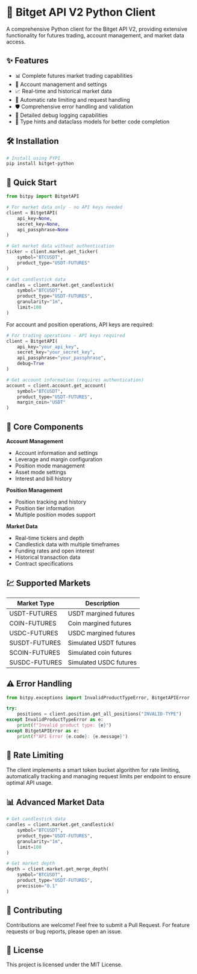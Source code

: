 # 🚀 Bitget API V2 Python Client

A comprehensive Python client for the Bitget API V2, providing extensive functionality for futures trading, account management, and market data access.

## ✨ Features

- 📊 Complete futures market trading capabilities
- 💼 Account management and settings
- 📈 Real-time and historical market data
- 🔄 Automatic rate limiting and request handling
- 🛡️ Comprehensive error handling and validation
- 📝 Detailed debug logging capabilities
- 🎯 Type hints and dataclass models for better code completion

## 🛠️ Installation

```bash
# Install using PYPI
pip install bitget-python
```

## 🔧 Quick Start

```python
from bitpy import BitgetAPI

# For market data only - no API keys needed
client = BitgetAPI(
    api_key=None,
    secret_key=None,
    api_passphrase=None
)

# Get market data without authentication
ticker = client.market.get_ticker(
    symbol="BTCUSDT",
    product_type="USDT-FUTURES"
)

# Get candlestick data
candles = client.market.get_candlestick(
    symbol="BTCUSDT",
    product_type="USDT-FUTURES",
    granularity="1m",
    limit=100
)
```

For account and position operations, API keys are required:

```python
# For trading operations - API keys required
client = BitgetAPI(
    api_key="your_api_key",
    secret_key="your_secret_key",
    api_passphrase="your_passphrase",
    debug=True
)

# Get account information (requires authentication)
account = client.account.get_account(
    symbol="BTCUSDT",
    product_type="USDT-FUTURES",
    margin_coin="USDT"
)
```

## 🔑 Core Components

**Account Management**
- Account information and settings
- Leverage and margin configuration
- Position mode management
- Asset mode settings
- Interest and bill history

**Position Management**
- Position tracking and history
- Position tier information
- Multiple position modes support

**Market Data**
- Real-time tickers and depth
- Candlestick data with multiple timeframes
- Funding rates and open interest
- Historical transaction data
- Contract specifications

## 💹 Supported Markets

| Market Type | Description |
|------------|-------------|
| USDT-FUTURES | USDT margined futures |
| COIN-FUTURES | Coin margined futures |
| USDC-FUTURES | USDC margined futures |
| SUSDT-FUTURES| Simulated USDT futures |
| SCOIN-FUTURES| Simulated coin futures |
| SUSDC-FUTURES| Simulated USDC futures |

## ⚠️ Error Handling

```python
from bitpy.exceptions import InvalidProductTypeError, BitgetAPIError

try:
    positions = client.position.get_all_positions("INVALID-TYPE")
except InvalidProductTypeError as e:
    print(f"Invalid product type: {e}")
except BitgetAPIError as e:
    print(f"API Error {e.code}: {e.message}")
```

## 🔄 Rate Limiting

The client implements a smart token bucket algorithm for rate limiting, automatically tracking and managing request limits per endpoint to ensure optimal API usage.

## 📊 Advanced Market Data

```python
# Get candlestick data
candles = client.market.get_candlestick(
    symbol="BTCUSDT",
    product_type="USDT-FUTURES",
    granularity="1m",
    limit=100
)

# Get market depth
depth = client.market.get_merge_depth(
    symbol="BTCUSDT",
    product_type="USDT-FUTURES",
    precision="0.1"
)
```

## 🤝 Contributing

Contributions are welcome! Feel free to submit a Pull Request. For feature requests or bug reports, please open an issue.

## 📄 License

This project is licensed under the MIT License. 